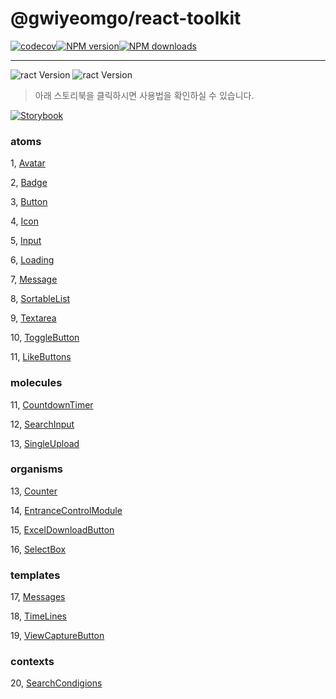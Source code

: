 # @gwiyeomgo/react-toolkit

[![codecov][codecov-image]][codecov-url][![NPM version][npm-image]][npm-url][![NPM downloads][download-image]][download-url]

---

![ract Version](https://img.shields.io/badge/Node.js-18.16.0-blue?logo=Node.js&logoColor=339933)
![ract Version](https://img.shields.io/badge/React-18.2.0-blue?logo=react&logoColor=61DAFB)

[npm-image]: http://img.shields.io/npm/v/@gwiyeomgo/react-toolkit?style=flat-square
[npm-url]: http://npmjs.org/package/@gwiyeomgo/react-toolkit
[codecov-image]: https://img.shields.io/codecov/c/github/gwiyeomgo/react-toolkit/main.svg?style=flat-square
[codecov-url]: https://codecov.io/gh/gwiyeomgo/react-toolkit/branch/main
[download-image]: https://img.shields.io/npm/dm/@gwiyeomgo/react-toolkit?style=flat-square
[download-url]: https://www.npmjs.com/package/@gwiyeomgo/react-toolkit

> 아래 스토리북을 클릭하시면 사용법을 확인하실 수 있습니다.

[![Storybook](https://img.shields.io/badge/Storybook-FF4785?style=flat-square&logo=Storybook&logoColor=white)](https://gwiyeomgo.github.io/react-toolkit)

### atoms

1, [Avatar](https://gwiyeomgo.github.io/react-toolkit/?path=/docs/1-atoms-avatar--docs)

2, [Badge](https://gwiyeomgo.github.io/react-toolkit/?path=/docs/1-atoms-badge--docs)

3, [Button](https://gwiyeomgo.github.io/react-toolkit/?path=/docs/1-atoms-button--docs)

4, [Icon](https://gwiyeomgo.github.io/react-toolkit/?path=/docs/1-atoms-icon--docs)

5, [Input](https://gwiyeomgo.github.io/react-toolkit/?path=/docs/1-atoms-input--docs)

6, [Loading](https://gwiyeomgo.github.io/react-toolkit/?path=/docs/1-atoms-loading--docs)

7, [Message](https://gwiyeomgo.github.io/react-toolkit/?path=/docs/1-atoms-message--docs)

8, [SortableList](https://gwiyeomgo.github.io/react-toolkit/?path=/docs/1-atoms-sortablelist--docs)

9, [Textarea](https://gwiyeomgo.github.io/react-toolkit/?path=/docs/1-atoms-textarea--docs)

10, [ToggleButton](https://gwiyeomgo.github.io/react-toolkit/?path=/docs/1-atoms-togglebutton--docs)

11, [LikeButtons](https://gwiyeomgo.github.io/react-toolkit/?path=/docs/1-atoms-likebutton--docs)

### molecules

11, [CountdownTimer](https://gwiyeomgo.github.io/react-toolkit/?path=/docs/2-molecules-countdowntimer--docs)

12, [SearchInput](https://gwiyeomgo.github.io/react-toolkit/?path=/docs/2-molecules-searchinput--docs)

13, [SingleUpload](https://gwiyeomgo.github.io/react-toolkit/?path=/docs/2-molecules-singleupload--docs)

### organisms

13, [Counter](https://gwiyeomgo.github.io/react-toolkit/?path=/docs/3-organisms-counter--docs)

14, [EntranceControlModule](https://gwiyeomgo.github.io/react-toolkit/?path=/docs/3-organisms-entrancecontrolmodule--docs)

15, [ExcelDownloadButton](https://gwiyeomgo.github.io/react-toolkit/?path=/docs/3-organisms-exceldownloadbutton--docs)

16, [SelectBox](https://gwiyeomgo.github.io/react-toolkit/?path=/docs/3-organisms-selectbox--docs)

### templates

17, [Messages](https://gwiyeomgo.github.io/react-toolkit/?path=/docs/4-templates-messages--docs)

18, [TimeLines](https://gwiyeomgo.github.io/react-toolkit/?path=/docs/4-templates-timelines--docs)

19, [ViewCaptureButton](https://gwiyeomgo.github.io/react-toolkit/?path=/docs/4-templates-viewcapturebutton--docs)

### contexts

20, [SearchCondigions](https://gwiyeomgo.github.io/react-toolkit/?path=/docs/contexts-searchcondigions--docs)
